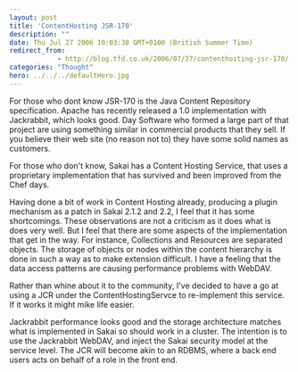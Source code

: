 ```yaml
---
layout: post
title: 'ContentHosting JSR-170'
description: ""
date: Thu Jul 27 2006 10:03:38 GMT+0100 (British Summer Time)
redirect_from: 
            - http://blog.tfd.co.uk/2006/07/27/contenthosting-jsr-170/
categories: "Thought"
hero: ../../../defaultHero.jpg
---
```

For those who dont know JSR-170 is the Java Content Repository specification. Apache has recently released a 1.0 implementation with Jackrabbit, which looks good. Day Software who formed a large part of that project are using something similar in commercial products that they sell. If you believe their web site (no reason not to) they have some solid names as customers.

For those who don't know, Sakai has a Content Hosting Service, that uses a proprietary implementation that has survived and been improved from the Chef days.

Having done a bit of work in Content Hosting already, producing a plugin mechanism as a patch in Sakai 2.1.2 and 2.2, I feel that it has some shortcomings. These observations are not a criticism as it does what is does very well. But I feel that there are some aspects of the implementation that get in the way. For instance, Collections and Resources are separated objects. The storage of objects or nodes within the content hierarchy is done in such a way as to make extension difficult. I have a feeling that the data access patterns are causing performance problems with WebDAV.

Rather than whine about it to the community, I've decided to have a go at using a JCR under the ContentHostingServce to re-implement this service. If it works it might mike life easier.

Jackrabbit performance looks good and the storage architecture matches what is implemented in Sakai so should work in a cluster. The intention is to use the Jackrabbit WebDAV, and inject the Sakai security model at the service level. The JCR will become akin to an RDBMS, where a back end users acts on behalf of a role in the front end.
